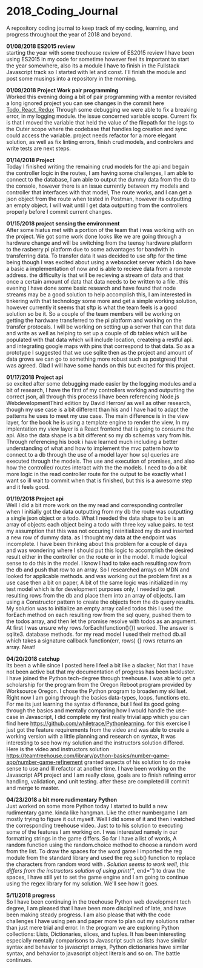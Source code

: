 # 2018_Coding_Journal
A repository coding journal to keep track of my coding, learning, and progress throughout the year of 2018 and beyond.

<strong>01/08/2018 ES2015 review </strong> </br>
starting the year with some treehouse review of ES2015 review I have been using ES2015 in my code for sometime however feel its important to start the year somewhere, also its a module I have to finish in the Fullstack Javascript track so I started with let and const. I'll finish the module and post some musings into a repository in the morning. 

<strong>01/09/2018 Project Work pair programming </strong> </br>
Worked this evening doing a bit of pair programming with a mentor revisited a long ignored project you can see changes in the commit here [Todo_React_Redux](https://github.com/whiletrace/Todo_Redux_React/tree/api) Through some debugging we were able to fix a breaking error, in my logging module. the issue concerned variable scope. Current fix is that I moved the variable that held the value of the filepath for the logs to the Outer scope where the codebase that handles log creation and sync could access the variable. project needs refactor for a more elegant solution, as well as fix linting errors, finish crud models, and controlers and write tests are next steps.

<strong>01/14/2018 Project </strong> </br>
Today I finished writing the remaining crud models for the api and begain the controller logic in the routes, I am having some challenges, I am able to connect to the database, I am able to output the dummy data from the db to the console, however there is an issue currently between my  models and controller that interfaces with that model, The route works, and I can get a json object from the route when tested in Postman, however its outputting an empty object. I will wait until I get data outputting from the controllers properly before I commit current changes.

<strong>01/15/2018 project sensing the environment  </strong> </br>
After some hiatus met with a portion of the team that i was working with on the project. We got some work done looks like we are going through a hardware change and will be switching from the teensy hardware platform to the rasberry pi platform due to some advantages for bandwith in transferring data. To transfer data it was decided to use sftp for the time being though I was excited about using a websocket server which I do have a basic a implementation of now and is able to recieve data from a romote address. the difficulty is that will be recieving a stream of data and that once a certain amount of data that data needs to be written to a file . this evening I have done some basic research and have found that node streams may be a good solution to help accomplish this, I am interested in tinkering with that technology some more and get a simple working solution, however currently it seems that sftp is what the team feels is a good solution so be it. So a couple of the team members will be working on getting the hardware transferred to the pi platform and working on the transfer protocals. I will be working on setting up a server that can that data and write as well as helping to set up a couple of db tables which will be populated with that data which will include location, createing a restful api. and integrating google maps with pins that correspond to that data. So as a prototype I suggested that we use sqlite then as the project and amount of data grows we can go to something more robust such as postgresql that was agreed. Glad I will have some hands on this but excited for this project.  

<strong>01/17/2018 Project api  </strong> </br>
so excited after some debugging made easier by the logging modules and a bit of research, I have the first of my controllers working and outputting the correct json, all through this process I have been referencing Node.js WebdevelopmentThird edition by David Herron/ as well as other research, though my use case is a bit different than his and I have had to adapt the patterns he uses to meet my use case. The main difference is in the view layer, for the book he is using a template engine to render the view, In my implentation my view layer is a React frontend that is going to consume the api. Also the data shape is a bit different so my db schemas vary from his. Through referencing his book i have learned much including a better understanding of what and how to implement the mvc pattern how to connect to a db through the use of a model layer how sql queries are executed through the models. The use and execution of promises, and also how the controller/ routes interact with the the models. I need to do a bit more logic in the read controller route for the output to be exactly what I want so ill wait to commit when that is finished, but this is a awesome step and it feels good.

<strong>01/19/2018 Project api  </strong> </br>
Well I did a bit more work on the my read and corresponding controller when I initially got the data outputting from my db the route was outputting a single json object or a todo. What I needed the data shape to be is an array of objects each object being a todo with three key value pairs. to test my assumption that this was not occuring I reinitialized my db and inserted a new row of dummy data. as I thought my data at the endpoint was incomplete. I have been thinking about this problem for a couple of days and was wondering where I should put this logic to accomplish the desired result either in the controller on the route or in the model. It made logical sense to do this in the model. I know I had to take each resulting row from the db and push that row to an array. So I researched arrays on MDN and looked for applicable methods. and was working out the problem first as a use case then a bit on paper, A bit of the same logic was initialized in my test model which is for development purposes only, I needed to get resulting rows from the db and place them into an array of objects. I am using a Constructor pattern to create the objects from the db query results. My solution was to initialize an empty array called todos this I used the forEach method on each resulting row from the sql query, pushed them to the todos array, and then let the promise resolve with todos as an argument. At first I was unsure why rows.forEach(function(){}) worked. The answer is sqlite3. database methods. for my read model I used their method db.all which takes a signature callback function(err, rows) {} rows returns an array. Neat!

<strong>04/20/2018 catchup  </strong> </br>
Its been a while since I posted here I feel a bit like a slacker, Not that I have not been active but that my documentation of progress has been lackluster. I have joined the Python tech-degree through treehouse. I was able to get a scholarship for the program from the Oregon Reboot program provided by Worksource Oregon. I chose the Python program to broaden my skillset. Right now I am going through the basics data-types, loops, functions etc. For me its just learning the syntax difference, but I feel its good going through the basics and mentally comparing how I would handle the use-case in Javascript, I did complete my first really trivial app which you can find here https://github.com/whiletrace/Pythonlearning. for this exercise I just got the feature requirements from the video and was able to create a working version with a little planning and research on syntax, It was interesting to see how my solution and the instructors solution differed. Here is the video and instructors solution https://teamtreehouse.com/library/python-basics/number-game-app/number-game-refinement granted aspects of his solution to do make sense to use and Ill refactor at another time.  I have been working on the Javascript API project and I am really close, goals  are to finish refining error handling, validation, and unit testing. after these are completed ill commit and merge to master.  

<strong>04/23/2018 a bit more rudimentary Python  </strong> </br>
Just worked on some more Python today I started to build a new rudimentary game. kinda like hangman. Like the other numbergame I am mostly trying to figure it out myself. Well I did some of it and then i watched the corresponding treehouse video. Just to to his solution to executing some of the features I am working on. I was interested namely in our formatting  strings in the game differs. So far I have a list of words, A random function using the random.choice method to choose a random word from the list. To draw the spaces for the word game I imported the reg module from the standard library and used the reg.sub() function to replace the characters from random word with _. Solution seems to work well, this differs from the instructors solution of using print('_', end='') to draw the spaces, I have still yet to set the game engine and I am going to continue using the regex library for my solution. We'll see how it goes.

<strong>5/11/2018 progress  </strong> </br>
So I have been continuing in the treehouse Python web development tech degree, I am pleased that I have been more disciplined of late, and have been making steady progress. I am also please that with the code challenges I have using pen and paper more to plan out my solutions rather than just mere trial and error. In the program we are exploring Python collections: Lists, Dictionaries, slices, and tuples. It has been interesting especially mentally comparisons to Javascript such as lists :have similar syntax and behavior to javascript arrays, Python dictionaries have similar syntax, and behavior to javascript object literals and so on. The battle continues. 
